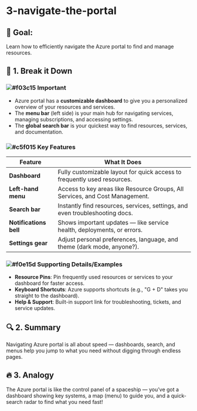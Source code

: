 # 3-navigate-the-portal

## 🎯 Goal:
Learn how to efficiently navigate the Azure portal to find and manage resources.

## 🧠 1. Break it Down

### ![#f03c15](https://placehold.co/15x15/f03c15/f03c15.png) **Important**
- Azure portal has a **customizable dashboard** to give you a personalized overview of your resources and services.
- The **menu bar** (left side) is your main hub for navigating services, managing subscriptions, and accessing settings.
- The **global search bar** is your quickest way to find resources, services, and documentation.

### ![#c5f015](https://placehold.co/15x15/c5f015/c5f015.png) **Key Features**
| **Feature**             | **What It Does**                                                           |
|-------------------------|----------------------------------------------------------------------------|
| **Dashboard**           | Fully customizable layout for quick access to frequently used resources.   |
| **Left-hand menu**      | Access to key areas like Resource Groups, All Services, and Cost Management. |
| **Search bar**          | Instantly find resources, services, settings, and even troubleshooting docs. |
| **Notifications bell**  | Shows important updates — like service health, deployments, or errors.     |
| **Settings gear**       | Adjust personal preferences, language, and theme (dark mode, anyone?).     |

### ![#f0e15d](https://placehold.co/15x15/f0e15d/f0e15d.png) **Supporting Details/Examples**
- **Resource Pins**: Pin frequently used resources or services to your dashboard for faster access.
- **Keyboard Shortcuts**: Azure supports shortcuts (e.g., "G + D" takes you straight to the dashboard).
- **Help & Support**: Built-in support link for troubleshooting, tickets, and service updates.

## 🔍 2. Summary
Navigating Azure portal is all about speed — dashboards, search, and menus help you jump to what you need without digging through endless pages.

## 🔥 3. Analogy
The Azure portal is like the control panel of a spaceship — you’ve got a dashboard showing key systems, a map (menu) to guide you, and a quick-search radar to find what you need fast!
